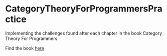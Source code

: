 # CategoryTheoryForProgrammersPractice
Implementing the challenges found after each chapter in the book Category Theory For Programmers.

Find the book [here](https://github.com/hmemcpy/milewski-ctfp-pdf/)
